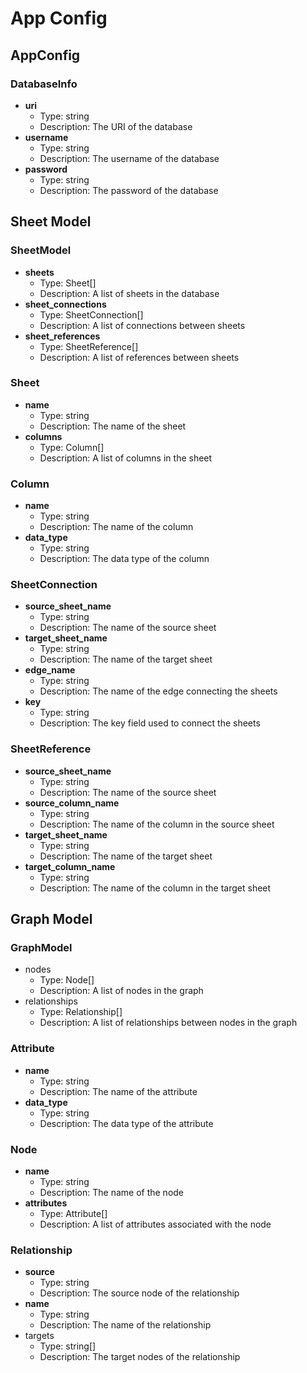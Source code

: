 # App Config

## AppConfig

### DatabaseInfo

- **uri**
    - Type: string
    - Description: The URI of the database
- **username**
    - Type: string
    - Description: The username of the database
- **password**
    - Type: string
    - Description: The password of the database

## Sheet Model

### SheetModel

- **sheets**
    - Type: Sheet[]
    - Description: A list of sheets in the database
- **sheet_connections**
    - Type: SheetConnection[]
    - Description: A list of connections between sheets
- **sheet_references**
    - Type: SheetReference[]
    - Description: A list of references between sheets

### Sheet

- **name**
    - Type: string
    - Description: The name of the sheet
- **columns**
    - Type: Column[]
    - Description: A list of columns in the sheet

### Column

- **name**
    - Type: string
    - Description: The name of the column
- **data_type**
    - Type: string
    - Description: The data type of the column

### SheetConnection

- **source_sheet_name**
    - Type: string
    - Description: The name of the source sheet
- **target_sheet_name**
    - Type: string
    - Description: The name of the target sheet
- **edge_name**
    - Type: string
    - Description: The name of the edge connecting the sheets
- **key**
    - Type: string
    - Description: The key field used to connect the sheets

### SheetReference

- **source_sheet_name**
    - Type: string
    - Description: The name of the source sheet
- **source_column_name**
    - Type: string
    - Description: The name of the column in the source sheet
- **target_sheet_name**
    - Type: string
    - Description: The name of the target sheet
- **target_column_name**
    - Type: string
    - Description: The name of the column in the target sheet

## Graph Model

### GraphModel

- nodes
    - Type: Node[]
    - Description: A list of nodes in the graph
- relationships
    - Type: Relationship[]
    - Description: A list of relationships between nodes in the graph

### Attribute

- **name**
    - Type: string
    - Description: The name of the attribute
- **data_type**
    - Type: string
    - Description: The data type of the attribute

### Node

- **name**
    - Type: string
    - Description: The name of the node
- **attributes**
    - Type: Attribute[]
    - Description: A list of attributes associated with the node

### Relationship

- **source**
    - Type: string
    - Description: The source node of the relationship
- **name**
    - Type: string
    - Description: The name of the relationship
- targets
    - Type: string[]
    - Description: The target nodes of the relationship
